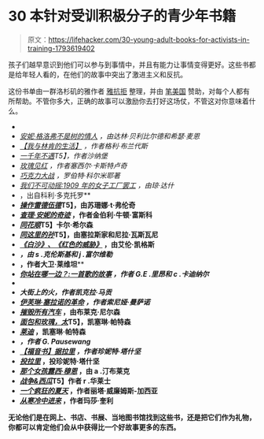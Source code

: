 # 30 本针对受训积极分子的青少年书籍

> 原文：<https://lifehacker.com/30-young-adult-books-for-activists-in-training-1793619402>

孩子们越早意识到他们可以参与到事情中，并且有能力让事情变得更好。这些书都是给年轻人看的，在他们的故事中突出了激进主义和反抗。



这份书单由一群洛杉矶的雅作者 [雅抗拒](https://penusa.org/ya-resists-young-adult-authors-read-out) 整理，并由 [笔美国](https://penusa.org/) 赞助，对每个人都有所帮助。不管你多大，正确的故事可以激励你去打好这场仗，不管这对你意味着什么。

*   [](https://www.amazon.com/Ellie-McDoodle-Diaries-President/dp/1619630613/?asc_campaign=InlineText&asc_refurl=https://lifehacker.com/30-young-adult-books-for-activists-in-training-1793619402&asc_source=&tag=kinjalifehackerlink-20)
*   *[*安妮·格洛弗不是树的情人*](https://www.amazon.com/Annie-Glover-NOT-Tree-Lover/dp/0374303517/?asc_campaign=InlineText&asc_refurl=https://lifehacker.com/30-young-adult-books-for-activists-in-training-1793619402&asc_source=&tag=kinjalifehackerlink-20) ，由达林·贝利比尔德和希瑟·麦恩*
*   *[*【我与林肯的生活】*](https://www.amazon.com/My-Life-Lincolns-Gayle-Brandeis/dp/0805090134/?asc_campaign=InlineText&asc_refurl=https://lifehacker.com/30-young-adult-books-for-activists-in-training-1793619402&asc_source=&tag=kinjalifehackerlink-20) ，作者格利·布兰代斯*
*   *[*一千年不遇*](https://www.amazon.com/Thousand-Never-Evers-Shana-Burg/dp/0440422094/?asc_campaign=InlineText&asc_refurl=https://lifehacker.com/30-young-adult-books-for-activists-in-training-1793619402&asc_source=&tag=kinjalifehackerlink-20)T5】，作者沙纳堡*
*   *[*玫瑰见红*](https://www.amazon.com/Rose-Sees-Red-Cecil-Castellucci-ebook/dp/B003TO5Z8G/?asc_campaign=InlineText&asc_refurl=https://lifehacker.com/30-young-adult-books-for-activists-in-training-1793619402&asc_source=&tag=kinjalifehackerlink-20) ，作者塞西尔·卡斯特卢奇*
*   *[*巧克力大战*](https://www.amazon.com/Chocolate-War-Robert-Cormier/dp/0375829873/?asc_campaign=InlineText&asc_refurl=https://lifehacker.com/30-young-adult-books-for-activists-in-training-1793619402&asc_source=&tag=kinjalifehackerlink-20) ，罗伯特·科尔米耶著*
*   *[*我们不可动摇:1909 年的女子工厂罢工*](https://www.amazon.com/We-Shall-Not-Be-Moved/dp/0590484109/?asc_campaign=InlineText&asc_refurl=https://lifehacker.com/30-young-adult-books-for-activists-in-training-1793619402&asc_source=&tag=kinjalifehackerlink-20) ，由琼·达什*
*   *[](https://www.amazon.com/Little-Brother-Cory-Doctorow/dp/0765323117/?asc_campaign=InlineText&asc_refurl=https://lifehacker.com/30-young-adult-books-for-activists-in-training-1793619402&asc_source=&tag=kinjalifehackerlink-20)*，出自科利·多克托罗**
*   **[*操作雷德伍德*](https://www.amazon.com/Operation-Redwood-S-Terrell-French/dp/0810997207/?asc_campaign=InlineText&asc_refurl=https://lifehacker.com/30-young-adult-books-for-activists-in-training-1793619402&asc_source=&tag=kinjalifehackerlink-20)T5】，由苏珊娜·t·弗伦奇**
*   **[*查理·安妮的奇迹*](https://www.amazon.com/Wonder-Charlie-Kimberly-Newton-Fusco/dp/037585455X/?asc_campaign=InlineText&asc_refurl=https://lifehacker.com/30-young-adult-books-for-activists-in-training-1793619402&asc_source=&tag=kinjalifehackerlink-20) ，作者金伯利·牛顿·富斯科**
*   **[*同花顺*](https://www.amazon.com/Flush-Carl-Hiaasen/dp/0375861254/?asc_campaign=InlineText&asc_refurl=https://lifehacker.com/30-young-adult-books-for-activists-in-training-1793619402&asc_source=&tag=kinjalifehackerlink-20)T5】卡尔·希尔森** 
*   **[*同这里的孙*](https://www.amazon.com/Same-Sun-Here-Silas-House/dp/0763664510/?asc_campaign=InlineText&asc_refurl=https://lifehacker.com/30-young-adult-books-for-activists-in-training-1793619402&asc_source=&tag=kinjalifehackerlink-20)T5】，由塞拉斯家和尼拉·瓦斯瓦尼** 
*   **[*《白沙》、《红色的威胁》*](https://www.amazon.com/White-Sands-Menace-Ellen-Klages/dp/0142415189/?asc_campaign=InlineText&asc_refurl=https://lifehacker.com/30-young-adult-books-for-activists-in-training-1793619402&asc_source=&tag=kinjalifehackerlink-20) ，由艾伦·凯格斯** 
*   **[](https://www.amazon.com/Iron-Dragon-Never-Sleeps/dp/044041136X/?asc_campaign=InlineText&asc_refurl=https://lifehacker.com/30-young-adult-books-for-activists-in-training-1793619402&asc_source=&tag=kinjalifehackerlink-20)*，由 s .克伦斯基和 j .富尔维勒*** 
*   ***[](https://www.amazon.com/Wide-Awake-David-Levithan/dp/0375834672/?asc_campaign=InlineText&asc_refurl=https://lifehacker.com/30-young-adult-books-for-activists-in-training-1793619402&asc_source=&tag=kinjalifehackerlink-20)*，作者大卫·莱维坦**** 
*   ***[*你站在哪一边？:一首歌的故事*](https://www.amazon.com/Which-Side-George-Ella-Lyon/dp/1941026583/?asc_campaign=InlineText&asc_refurl=https://lifehacker.com/30-young-adult-books-for-activists-in-training-1793619402&asc_source=&tag=kinjalifehackerlink-20) ，作者 G.E .里昂和 c .卡迪纳尔*** 
*   **[](https://www.amazon.com/Rock-River-Coretta-Scott-King/dp/1416978038/?asc_campaign=InlineText&asc_refurl=https://lifehacker.com/30-young-adult-books-for-activists-in-training-1793619402&asc_source=&tag=kinjalifehackerlink-20)**
*   ***[](https://www.amazon.com/Fire-Streets-Kekla-Magoon/dp/1442422319/?asc_campaign=InlineText&asc_refurl=https://lifehacker.com/30-young-adult-books-for-activists-in-training-1793619402&asc_source=&tag=kinjalifehackerlink-20)*大街上的火，作者凯克拉·马贡**** 
*   ***[*伊芙琳·塞拉诺的革命*](https://www.amazon.com/Revolution-Evelyn-Serrano-Sonia-Manzano/dp/0545325064/?asc_campaign=InlineText&asc_refurl=https://lifehacker.com/30-young-adult-books-for-activists-in-training-1793619402&asc_source=&tag=kinjalifehackerlink-20) ，作者索尼娅·曼萨诺*** 
*   **[*摧毁所有汽车*](https://www.amazon.com/Destroy-All-Cars-Blake-Nelson/dp/0545104750/?asc_campaign=InlineText&asc_refurl=https://lifehacker.com/30-young-adult-books-for-activists-in-training-1793619402&asc_source=&tag=kinjalifehackerlink-20) ，由布莱克·尼尔森**
*   **[*面包和玫瑰，太*](https://www.amazon.com/Bread-Roses-Too-Katherine-Paterson/dp/0547076517/?asc_campaign=InlineText&asc_refurl=https://lifehacker.com/30-young-adult-books-for-activists-in-training-1793619402&asc_source=&tag=kinjalifehackerlink-20)T5】，凯塞琳·帕特森** 
*   **[*莱迪*](https://www.amazon.com/Lyddie-Puffin-Novel-Katherine-Paterson/dp/0140373896/?asc_campaign=InlineText&asc_refurl=https://lifehacker.com/30-young-adult-books-for-activists-in-training-1793619402&asc_source=&tag=kinjalifehackerlink-20) ，凯塞琳·帕特森** 
*   **[](https://www.amazon.com/Fall-out-Gudrun-Pausewang-1995-05-01/dp/B01FIY99T0/?asc_campaign=InlineText&asc_refurl=https://lifehacker.com/30-young-adult-books-for-activists-in-training-1793619402&asc_source=&tag=kinjalifehackerlink-20)*，作者 G. Pausewang*** 
*   ***[*【福音书】据拉里*](https://www.amazon.com/Gospel-According-Larry/dp/1250044383/?asc_campaign=InlineText&asc_refurl=https://lifehacker.com/30-young-adult-books-for-activists-in-training-1793619402&asc_source=&tag=kinjalifehackerlink-20) ，作者珍妮特·塔什坚*** 
*   **[*投拉里*](https://www.amazon.com/Vote-Larry-Janet-Tashjian/dp/0312384467/?asc_campaign=InlineText&asc_refurl=https://lifehacker.com/30-young-adult-books-for-activists-in-training-1793619402&asc_source=&tag=kinjalifehackerlink-20) ，投珍妮特·塔什坚** 
*   **[*那个女孩露西·穆恩*](https://www.amazon.com/That-Girl-Lucy-Moon-Timberlake-ebook/dp/B008J5DFUA/?asc_campaign=InlineText&asc_refurl=https://lifehacker.com/30-young-adult-books-for-activists-in-training-1793619402&asc_source=&tag=kinjalifehackerlink-20) ，由 a .汀布莱克** 
*   **[*战争&西瓜*](https://www.amazon.com/War-Watermelon-Rich-Wallace/dp/0142421383/?asc_campaign=InlineText&asc_refurl=https://lifehacker.com/30-young-adult-books-for-activists-in-training-1793619402&asc_source=&tag=kinjalifehackerlink-20)T5】作者 r .华莱士** 
*   **[*一个疯狂的夏天*](https://www.amazon.com/One-Crazy-Summer-Rita-Williams-Garcia/dp/0060760907/?asc_campaign=InlineText&asc_refurl=https://lifehacker.com/30-young-adult-books-for-activists-in-training-1793619402&asc_source=&tag=kinjalifehackerlink-20) ，作者丽塔·威廉姆斯-加西亚** 
*   **[*从寒冷中进来*](https://www.amazon.com/Come-Cold-Marsha-Qualey/dp/0547014392/?asc_campaign=InlineText&asc_refurl=https://lifehacker.com/30-young-adult-books-for-activists-in-training-1793619402&asc_source=&tag=kinjalifehackerlink-20) ，作者玛莎·奎利**

**无论他们是在网上、书店、书展、当地图书馆找到这些书，还是把它们作为礼物，你都可以肯定他们会从中获得比一个好故事更多的东西。**